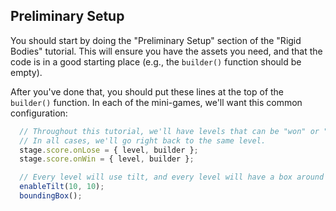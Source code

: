 ## Preliminary Setup

You should start by doing the "Preliminary Setup" section of the "Rigid Bodies"
tutorial.  This will ensure you have the assets you need, and that the code is
in a good starting place (e.g., the `builder()` function should be empty).

After you've done that, you should put these lines at the top of the `builder()`
function.  In each of the mini-games, we'll want this common configuration:

```typescript
  // Throughout this tutorial, we'll have levels that can be "won" or "lost".
  // In all cases, we'll go right back to the same level.
  stage.score.onLose = { level, builder };
  stage.score.onWin = { level, builder };

  // Every level will use tilt, and every level will have a box around it
  enableTilt(10, 10);
  boundingBox();
```
